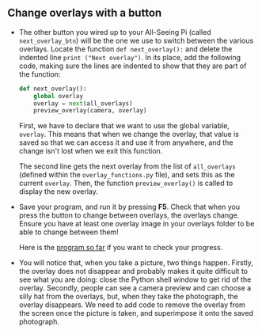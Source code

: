## Change overlays with a button

- The other button you wired up to your All-Seeing Pi (called `next_overlay_btn`) will be the one we use to switch between the various overlays. Locate the function `def next_overlay():` and delete the indented line `print ("Next overlay")`. In its place, add the following code, making sure the lines are indented to show that they are part of the function:

    ```python
    def next_overlay():
        global overlay
        overlay = next(all_overlays)
        preview_overlay(camera, overlay)
    ```

    First, we have to declare that we want to use the global variable, `overlay`. This means that when we change the overlay, that value is saved so that we can access it and use it from anywhere, and the change isn't lost when we exit this function.

    The second line gets the next overlay from the list of `all_overlays` (defined within the `overlay_functions.py` file), and sets this as the current `overlay`. Then, the function `preview_overlay()` is called to display the new overlay.

- Save your program, and run it by pressing **F5**. Check that when you press the button to change between overlays, the overlays change. Ensure you have at least one overlay image in your overlays folder to be able to change between them!

    Here is the [program so far](resources/change_overlays_and_take_picture.py) if you want to check your progress.

- You will notice that, when you take a picture, two things happen. Firstly, the overlay does not disappear and probably makes it quite difficult to see what you are doing: close the Python shell window to get rid of the overlay. Secondly, people can see a camera preview and can choose a silly hat from the overlays, but, when they take the photograph, the overlay disappears. We need to add code to remove the overlay from the screen once the picture is taken, and superimpose it onto the saved photograph.

